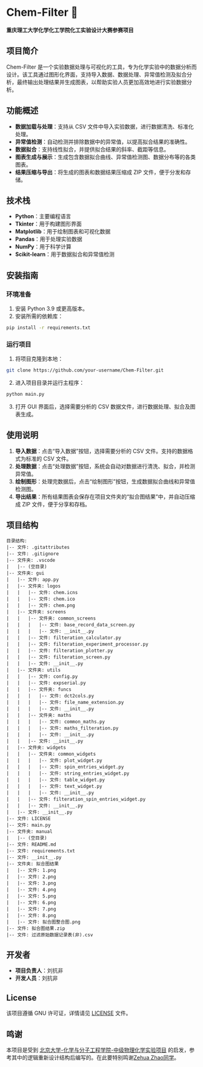 # Chem-Filter 🧪

**重庆理工大学化学化工学院化工实验设计大赛参赛项目**

## 项目简介

Chem-Filter 是一个实验数据处理与可视化的工具，专为化学实验中的数据分析而设计。该工具通过图形化界面，支持导入数据、数据处理、异常值检测及拟合分析，最终输出处理结果并生成图表，以帮助实验人员更加高效地进行实验数据分析。

## 功能概述

- **数据加载与处理**：支持从 CSV 文件中导入实验数据，进行数据清洗、标准化处理。
- **异常值检测**：自动检测并排除数据中的异常值，以提高拟合结果的准确性。
- **数据拟合**：支持线性拟合，并提供拟合结果的斜率、截距等信息。
- **图表生成与展示**：生成包含数据拟合曲线、异常值检测图、数据分布等的各类图表。
- **结果压缩与导出**：将生成的图表和数据结果压缩成 ZIP 文件，便于分发和存储。

## 技术栈

- **Python**：主要编程语言
- **Tkinter**：用于构建图形界面
- **Matplotlib**：用于绘制图表和可视化数据
- **Pandas**：用于处理实验数据
- **NumPy**：用于科学计算
- **Scikit-learn**：用于数据拟合和异常值检测

## 安装指南

### 环境准备

1. 安装 Python 3.9 或更高版本。
2. 安装所需的依赖库：

```bash
pip install -r requirements.txt
```

### 运行项目

1. 将项目克隆到本地：

```bash
git clone https://github.com/your-username/Chem-Filter.git
```

2. 进入项目目录并运行主程序：

```bash
python main.py
```

3. 打开 GUI 界面后，选择需要分析的 CSV 数据文件，进行数据处理、拟合及图表生成。

## 使用说明

1. **导入数据**：点击“导入数据”按钮，选择需要分析的 CSV 文件。支持的数据格式为标准的 CSV 文件。
2. **处理数据**：点击“处理数据”按钮，系统会自动对数据进行清洗、拟合，并检测异常值。
3. **绘制图形**：处理完数据后，点击“绘制图形”按钮，生成数据拟合曲线和异常值检测图。
4. **导出结果**：所有结果图表会保存在项目文件夹的“拟合图结果”中，并自动压缩成 ZIP 文件，便于分享和存档。

## 项目结构

```
目录结构:
|-- 文件: .gitattributes
|-- 文件: .gitignore
|-- 文件夹: .vscode
|   |-- (空目录)
|-- 文件夹: gui
|   |-- 文件: app.py
|   |-- 文件夹: logos
|   |   |-- 文件: chem.icns
|   |   |-- 文件: chem.ico
|   |   |-- 文件: chem.png
|   |-- 文件夹: screens
|   |   |-- 文件夹: common_screens
|   |   |   |-- 文件: base_record_data_screen.py
|   |   |   |-- 文件: __init__.py
|   |   |-- 文件: filteration_calculator.py
|   |   |-- 文件: filteration_experiment_processor.py
|   |   |-- 文件: filteration_plotter.py
|   |   |-- 文件: filteration_screen.py
|   |   |-- 文件: __init__.py
|   |-- 文件夹: utils
|   |   |-- 文件: config.py
|   |   |-- 文件: expserial.py
|   |   |-- 文件夹: funcs
|   |   |   |-- 文件: dct2cols.py
|   |   |   |-- 文件: file_name_extension.py
|   |   |   |-- 文件: __init__.py
|   |   |-- 文件夹: maths
|   |   |   |-- 文件: common_maths.py
|   |   |   |-- 文件: maths_filteration.py
|   |   |   |-- 文件: __init__.py
|   |   |-- 文件: __init__.py
|   |-- 文件夹: widgets
|   |   |-- 文件夹: common_widgets
|   |   |   |-- 文件: plot_widget.py
|   |   |   |-- 文件: spin_entries_widget.py
|   |   |   |-- 文件: string_entries_widget.py
|   |   |   |-- 文件: table_widget.py
|   |   |   |-- 文件: text_widget.py
|   |   |   |-- 文件: __init__.py
|   |   |-- 文件: filteration_spin_entries_widget.py
|   |   |-- 文件: __init__.py
|   |-- 文件: __init__.py
|-- 文件: LICENSE
|-- 文件: main.py
|-- 文件夹: manual
|   |-- (空目录)
|-- 文件: README.md
|-- 文件: requirements.txt
|-- 文件: __init__.py
|-- 文件夹: 拟合图结果
|   |-- 文件: 1.png
|   |-- 文件: 2.png
|   |-- 文件: 3.png
|   |-- 文件: 4.png
|   |-- 文件: 5.png
|   |-- 文件: 6.png
|   |-- 文件: 7.png
|   |-- 文件: 8.png
|   |-- 文件: 拟合图整合图.png
|-- 文件: 拟合图结果.zip
|-- 文件: 过滤原始数据记录表(非).csv
```

## 开发者

- **项目负责人**：刘抗非
- **开发人员**：刘抗非

## License

该项目遵循 GNU 许可证，详情请见 [LICENSE](LICENSE) 文件。

## 鸣谢

本项目是受到 [北京大学-化学与分子工程学院-中级物理化学实验项目](https://github.com/Zhao-Zehua/Dissolution-Combustion) 的启发，参考其中的逻辑重新设计结构后编写的。在此要特别鸣谢[Zehua Zhao同学](https://github.com/Zhao-Zehua)。
